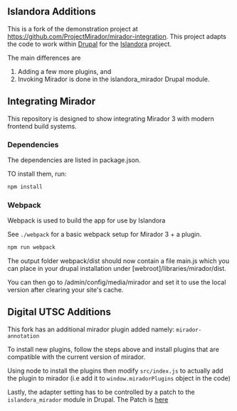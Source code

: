 ## Islandora Additions

This is a fork of the demonstration project at https://github.com/ProjectMirador/mirador-integration. This project adapts the
code to work within [Drupal](https://drupal.org/) for the [Islandora](https://github.com/islandora/documentation) project.

The main differences are

1. Adding a few more plugins, and
2. Invoking Mirador is done in the islandora_mirador Drupal module.

## Integrating Mirador

This repository is designed to show integrating Mirador 3 with modern frontend build systems.

### Dependencies

The dependencies are listed in package.json.

TO install them, run:

```sh
npm install
``````
### Webpack

Webpack is used to build the app for use by Islandora

See `./webpack` for a basic webpack setup for Mirador 3 + a plugin.

```sh
npm run webpack
```

The output folder webpack/dist should now contain a file main.js which you can place in your drupal installation under [webroot]/libraries/mirador/dist.

You can then go to /admin/config/media/mirador and set it to use the local version after clearing your site's cache.

## Digital UTSC Additions

This fork has an additional mirador plugin added namely: `mirador-annotation`

To install new plugins, follow the steps above and install plugins that are compatible with the current version of mirador.

Using node to install the plugins then modify `src/index.js` to actually add the plugin to mirador (i.e add it to `window.miradorPlugins` object in the code)

Lastly, the adapter setting has to be controlled by a patch to the `islandora_mirador` module in Drupal. The Patch is [here](https://github.com/digitalutsc/hocr_annotation_converter/blob/master/Patch/annotation_mirador.patch)